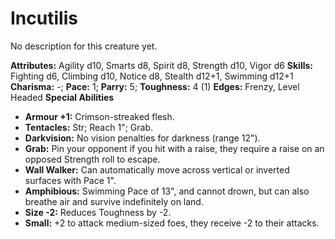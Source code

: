 # Incutilis

No description for this creature yet.

**Attributes:** Agility d10, Smarts d8, Spirit d8, Strength d10, Vigor
d6
**Skills:** Fighting d6, Climbing d10, Notice d8, Stealth d12+1,
Swimming d12+1
**Charisma:** -; **Pace:** 1; **Parry:** 5; **Toughness:** 4 (1)
**Edges:** Frenzy, Level Headed
**Special Abilities**

- **Armour +1:** Crimson-streaked flesh.
- **Tentacles:** Str; Reach 1"; Grab.
- **Darkvision:** No vision penalties for darkness (range 12").
- **Grab:** Pin your opponent if you hit with a raise, they require a
raise on an opposed Strength roll to escape.
- **Wall Walker:** Can automatically move across vertical or inverted
surfaces with Pace 1".
- **Amphibious:** Swimming Pace of 13", and cannot drown, but can also
breathe air and survive indefinitely on land.
- **Size -2:** Reduces Toughness by -2.
- **Small:** +2 to attack medium-sized foes, they receive -2 to their
attacks.
